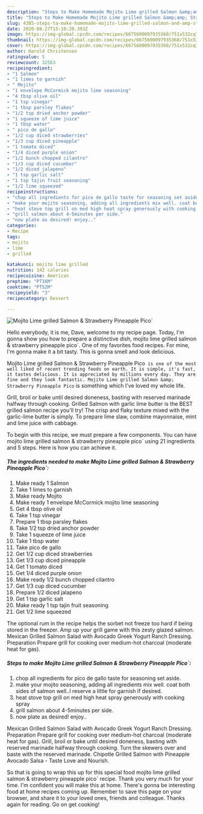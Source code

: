 ```yaml
---
description: "Steps to Make Homemade Mojito Lime grilled Salmon &amp;amp; Strawberry Pineapple Pico`"
title: "Steps to Make Homemade Mojito Lime grilled Salmon &amp;amp; Strawberry Pineapple Pico`"
slug: 4385-steps-to-make-homemade-mojito-lime-grilled-salmon-and-amp-strawberry-pineapple-pico
date: 2020-08-27T15:10:20.393Z
image: https://img-global.cpcdn.com/recipes/6675600097935360/751x532cq70/mojito-lime-grilled-salmon-strawberry-pineapple-pico-recipe-main-photo.jpg
thumbnail: https://img-global.cpcdn.com/recipes/6675600097935360/751x532cq70/mojito-lime-grilled-salmon-strawberry-pineapple-pico-recipe-main-photo.jpg
cover: https://img-global.cpcdn.com/recipes/6675600097935360/751x532cq70/mojito-lime-grilled-salmon-strawberry-pineapple-pico-recipe-main-photo.jpg
author: Harold Christensen
ratingvalue: 5
reviewcount: 32563
recipeingredient:
- "1 Salmon"
- "1 limes to garnish"
- " Mojito"
- "1 envelope McCormick mojito lime seasoning"
- "4 tbsp olive oil"
- "1 tsp vinegar"
- "1 tbsp parsley flakes"
- "1/2 tsp dried anchor powder"
- "1 squeeze of lime juice"
- "1 tbsp water"
- " pico de gallo"
- "1/2 cup diced strawberries"
- "1/3 cup diced pineapple"
- "1 tomato diced"
- "1/4 diced purple onion"
- "1/2 bunch chopped cilantro"
- "1/3 cup diced cucumber"
- "1/2 diced jalapeno"
- "1 tsp garlic salt"
- "1 tsp tajin fruit seasoning"
- "1/2 lime squeezed"
recipeinstructions:
- "chop all ingredients for pico de gallo taste for seasoning set aside."
- "make your mojito seasoning, adding all ingredients mix well. coat both sides of salmon well..I reserve a little for garnish if desired."
- "heat stove top grill on med high heat spray generously with cooking spray"
- "grill salmon about 4-5minutes per side."
- "now plate as desired! enjoy.."
categories:
- Recipe
tags:
- mojito
- lime
- grilled

katakunci: mojito lime grilled 
nutrition: 142 calories
recipecuisine: American
preptime: "PT16M"
cooktime: "PT52M"
recipeyield: "3"
recipecategory: Dessert

---
```



![Mojito Lime grilled Salmon &amp; Strawberry Pineapple Pico`](https://img-global.cpcdn.com/recipes/6675600097935360/751x532cq70/mojito-lime-grilled-salmon-strawberry-pineapple-pico-recipe-main-photo.jpg)

Hello everybody, it is me, Dave, welcome to my recipe page. Today, I'm gonna show you how to prepare a distinctive dish, mojito lime grilled salmon &amp; strawberry pineapple pico`. One of my favorites food recipes. For mine, I'm gonna make it a bit tasty. This is gonna smell and look delicious.

Mojito Lime grilled Salmon &amp; Strawberry Pineapple Pico` is one of the most well liked of recent trending foods on earth. It is simple, it's fast, it tastes delicious. It is appreciated by millions every day. They are fine and they look fantastic. Mojito Lime grilled Salmon &amp; Strawberry Pineapple Pico` is something which I've loved my whole life.

Grill, broil or bake until desired doneness, basting with reserved marinade halfway through cooking. Grilled Salmon with garlic lime butter is the BEST grilled salmon recipe you&#39;ll try! The crisp and flaky texture mixed with the garlic-lime butter is simply. To prepare lime slaw, combine mayonnaise, mint and lime juice with cabbage.


To begin with this recipe, we must prepare a few components. You can have mojito lime grilled salmon &amp; strawberry pineapple pico` using 21 ingredients and 5 steps. Here is how you can achieve it.

<!--inarticleads1-->

##### The ingredients needed to make Mojito Lime grilled Salmon &amp; Strawberry Pineapple Pico`:

1. Make ready 1 Salmon
1. Take 1 limes to garnish
1. Make ready  Mojito
1. Make ready 1 envelope McCormick mojito lime seasoning
1. Get 4 tbsp olive oil
1. Take 1 tsp vinegar
1. Prepare 1 tbsp parsley flakes
1. Take 1/2 tsp dried anchor powder
1. Take 1 squeeze of lime juice
1. Take 1 tbsp water
1. Take  pico de gallo
1. Get 1/2 cup diced strawberries
1. Get 1/3 cup diced pineapple
1. Get 1 tomato diced
1. Get 1/4 diced purple onion
1. Make ready 1/2 bunch chopped cilantro
1. Get 1/3 cup diced cucumber
1. Prepare 1/2 diced jalapeno
1. Get 1 tsp garlic salt
1. Make ready 1 tsp tajin fruit seasoning
1. Get 1/2 lime squeezed


The optional rum in the recipe helps the sorbet not freeze too hard if being stored in the freezer. Amp up your grill game with this zesty glazed salmon. Mexican Grilled Salmon Salad with Avocado Greek Yogurt Ranch Dressing. Preparation Prepare grill for cooking over medium-hot charcoal (moderate heat for gas). 

<!--inarticleads2-->

##### Steps to make Mojito Lime grilled Salmon &amp; Strawberry Pineapple Pico`:

1. chop all ingredients for pico de gallo taste for seasoning set aside.
1. make your mojito seasoning, adding all ingredients mix well. coat both sides of salmon well..I reserve a little for garnish if desired.
1. heat stove top grill on med high heat spray generously with cooking spray
1. grill salmon about 4-5minutes per side.
1. now plate as desired! enjoy..


Mexican Grilled Salmon Salad with Avocado Greek Yogurt Ranch Dressing. Preparation Prepare grill for cooking over medium-hot charcoal (moderate heat for gas). Grill, broil or bake until desired doneness, basting with reserved marinade halfway through cooking. Turn the skewers over and baste with the reserved marinade. Chipotle Grilled Salmon with Pineapple Avocado Salsa - Taste Love and Nourish. 

So that is going to wrap this up for this special food mojito lime grilled salmon &amp; strawberry pineapple pico` recipe. Thank you very much for your time. I'm confident you will make this at home. There's gonna be interesting food at home recipes coming up. Remember to save this page on your browser, and share it to your loved ones, friends and colleague. Thanks again for reading. Go on get cooking!
